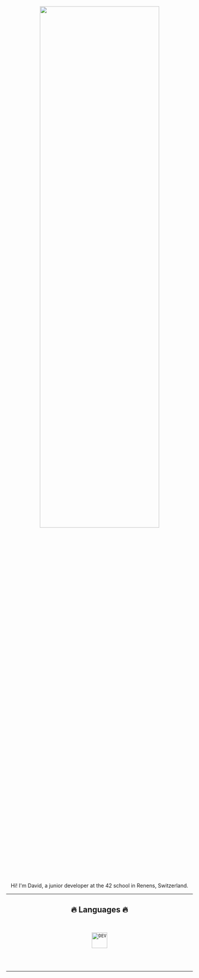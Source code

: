 <h1 align="center">
  <img src="https://www.shutterstock.com/fr/blog/wp-content/uploads/sites/2/2022/04/Astronaut-with-Earth-View.jpg?w=1250&h=1120&crop=1" height="60%" width="80%">
</h1>

<p align="center"> 
Hi! I'm David, a junior developer at the 42 school in Renens, Switzerland.
</p>

<hr>
<h2 align="center">🔥 Languages 🔥</h2>
<br>
<p align="center">
  <code><img title="DEV" height="42" src="https://skillicons.dev/icons?i=c"></code>
  <br>
  <br>
</p>
<br/>
<hr/>
